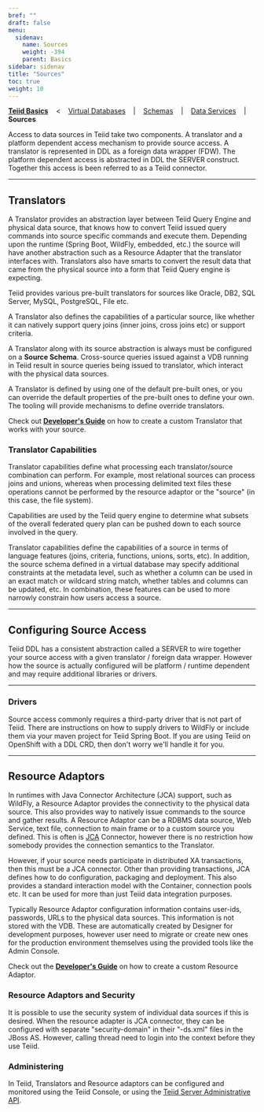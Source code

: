 ```yaml
---
bref: ""
draft: false
menu:
  sidenav:
    name: Sources
    weight: -394
    parent: Basics
sidebar: sidenav
title: "Sources"
toc: true
weight: 10
---
```


[**Teiid Basics**](..) &nbsp;&nbsp; < &nbsp;&nbsp; [Virtual Databases](../vdbs) &nbsp;&nbsp; | &nbsp;&nbsp; [Schemas](../schemas) &nbsp;&nbsp; | &nbsp;&nbsp; [Data Services](../dataservices) &nbsp;&nbsp; | &nbsp;&nbsp; **Sources**

Access to data sources in Teiid take two components.  A translator and a platform dependent access mechanism to provide source access.  A translator is represented in DDL as a foreign data wrapper (FDW).  The platform dependent access is abstracted in DDL the SERVER construct.  Together this access is been referred to as a Teiid connector.

---
## Translators

A Translator provides an abstraction layer between Teiid Query Engine and physical data source, that knows how to convert Teiid issued query commands into source specific commands and execute them. Depending upon the runtime (Spring Boot, WildFly, embedded, etc.) the source will have another abstraction such as a Resource Adapter that the translator interfaces with.  Translators also have smarts to convert the result data that came from the physical source into a form that Teiid Query engine is expecting.

Teiid provides various pre-built translators for sources like Oracle, DB2, SQL Server, MySQL, PostgreSQL, File etc.

A Translator also defines the capabilities of a particular source, like whether it can natively support query joins (inner joins, cross joins etc) or support criteria.

A Translator along with its source abstraction is always must be configured on a **Source Schema**. Cross-source queries issued against a VDB running in Teiid result in source queries being issued to translator, which interact with the physical data sources.

A Translator is defined by using one of the default pre-built ones, or you can override the default properties of the pre-built ones to define your own. The tooling will provide mechanisms to define override translators.

Check out [**Developer's Guide**](http://teiid.github.io/teiid-documents/master/content/dev/Developers_Guide.html) on how to create a custom Translator that works with your source.

### Translator Capabilities

Translator capabilities define what processing each translator/source combination can perform. For example, most relational sources can process joins and unions, whereas when processing delimited text files these operations cannot be performed by the resource adaptor or the "source" (in this case, the file system).

Capabilities are used by the Teiid query engine to determine what subsets of the overall federated query plan can be pushed down to each source involved in the query.

Translator capabilities define the capabilities of a source in terms of language features (joins, criteria, functions, unions, sorts, etc). In addition, the source schema defined in a virtual database may specify additional constraints at the metadata level, such as whether a column can be used in an exact match or wildcard string match, whether tables and columns can be updated, etc. In combination, these features can be used to more narrowly constrain how users access a source.

---
## Configuring Source Access

Teiid DDL has a consistent abstraction called a SERVER to wire together your source access with a given translator / foreign data wrapper.  However how the source is actually configured will be platform / runtime dependent and may require additional libraries or drivers. 

---
### Drivers

Source access commonly requires a third-party driver that is not part of Teiid.  There are instructions on how to supply drivers to WildFly or include them via your maven project for Teiid Spring Boot.  If you are using Teiid on OpenShift with a DDL CRD, then don't worry we'll handle it for you.

---
## Resource Adaptors

In runtimes with Java Connector Architecture (JCA) support, such as WildFly, a Resource Adaptor provides the connectivity to the physical data source. This also provides way to natively issue commands to the source and gather results. A Resource Adaptor can be a RDBMS data source, Web Service, text file, connection to main frame or to a custom source you defined. This is often is [JCA](http://java.sun.com/j2ee/connector/)&nbsp;Connector, however there is no restriction how somebody provides the connection semantics to the Translator.

However, if your source needs participate in distributed XA transactions, then this must be a JCA connector. Other than providing transactions, JCA defines how to do configuration, packaging and deployment. This also provides a standard interaction model with the Container, connection pools etc.  It can be used for more than just Teiid data integration purposes.

Typically Resource Adaptor configuration information contains user-ids, passwords, URLs to the physical data sources. This information is not stored with the VDB. These are automatically created by Designer for development purposes, however user need to migrate or create new ones for the production environment themselves using the provided tools like the Admin Console.

Check out the [**Developer's Guide**](http://teiid.github.io/teiid-documents/master/content/dev/Developers_Guide.html) on how to create a custom Resource Adaptor.

### Resource Adaptors and Security

It is possible to use the security system of individual data sources if this is desired. When the resource adapter is JCA connector, they can be configured with separate "security-domain" in their "-ds.xml" files in the JBoss AS. However, calling thread need to login into the context before they use Teiid.

### Administering

In <span class="product">Teiid</span>, Translators and Resource adaptors can be configured and monitored using the Teiid Console, or using the [Teiid Server Administrative API](/teiid_wildfly/docs/index.html).
